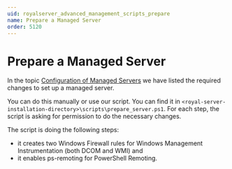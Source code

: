 ```yaml
---
uid: royalserver_advanced_management_scripts_prepare
name: Prepare a Managed Server
order: 5120
---
```


# Prepare a Managed Server

In the topic [Configuration of Managed Servers](xref:royalserver_introduction_configuration) we have listed the required changes to set up a managed server.

You can do this manually or use our script. You can find it in
`<royal-server-installation-directory>\scripts\prepare_server.ps1`. For each step, the script is asking for permission to do the necessary changes.

The script is doing the following steps:

- it creates two Windows Firewall rules for Windows Management Instrumentation (both DCOM and WMI) and
- it enables ps-remoting for PowerShell Remoting.
